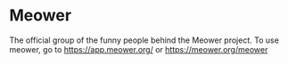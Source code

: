 # Meower

The official group of the funny people behind the Meower project.
To use meower, go to https://app.meower.org/ or https://meower.org/meower
